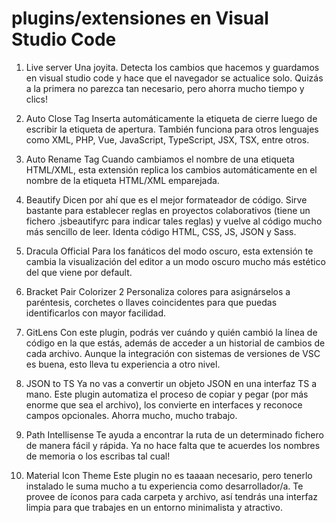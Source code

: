 # plugins/extensiones en Visual Studio Code

1. Live server
Una joyita. Detecta los cambios que hacemos y guardamos en visual studio code y hace que el navegador se actualice solo. Quizás a la primera no parezca tan necesario, pero ahorra mucho tiempo y clics!

2. Auto Close Tag
Inserta automáticamente la etiqueta de cierre luego de escribir la etiqueta de apertura. También funciona para  otros lenguajes como XML, PHP, Vue, JavaScript, TypeScript, JSX, TSX, entre otros.

3. Auto Rename Tag
Cuando cambiamos el nombre de una etiqueta HTML/XML, esta extensión replica los cambios automáticamente en el nombre de la etiqueta HTML/XML emparejada.

4. Beautify
Dicen por ahí que es el mejor formateador de código. Sirve bastante para establecer reglas en proyectos colaborativos (tiene un fichero .jsbeautifyrc para indicar tales reglas) y vuelve al código mucho más sencillo de leer. Identa código HTML, CSS, JS, JSON y Sass.

5. Dracula Official
Para los fanáticos del modo oscuro, esta extensión te cambia la visualización del editor a un modo oscuro mucho más estético del que viene por default.

6. Bracket Pair Colorizer 2
Personaliza colores para asignárselos a paréntesis, corchetes o llaves coincidentes para que puedas identificarlos con mayor facilidad.

7. GitLens
Con este plugin, podrás ver cuándo y quién cambió la línea de código en la que estás, además de acceder a un historial de cambios de cada archivo. Aunque la integración con sistemas de versiones de VSC es buena, esto lleva tu experiencia a otro nivel. 

8. JSON to TS
Ya no vas a convertir un objeto JSON en una interfaz TS a mano. Este plugin automatiza el proceso de copiar y pegar (por más enorme que sea el archivo), los convierte en interfaces y reconoce campos opcionales. Ahorra mucho, mucho trabajo.

9. Path Intellisense
Te ayuda a encontrar la ruta de un determinado fichero de manera fácil y rápida. Ya no hace falta que te acuerdes los nombres de memoria o los escribas tal cual! 

10. Material Icon Theme
Este plugin no es taaaan necesario, pero tenerlo instalado le suma mucho a tu experiencia como desarrollador/a. Te provee de íconos para cada carpeta y archivo, así tendrás una interfaz limpia para que trabajes en un entorno minimalista y atractivo.
